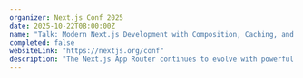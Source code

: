 ```yaml
---
organizer: Next.js Conf 2025
date: 2025-10-22T08:00:00Z
name: "Talk: Modern Next.js Development with Composition, Caching, and Architecture"
completed: false
websiteLink: "https://nextjs.org/conf"
description: "The Next.js App Router continues to evolve with powerful features that make building modern web applications smoother than ever. These capabilities, like the new "use cache" directive and Partial Prerendering, offer new ways to compose sophisticated layouts while eliminating redundant processing and improving performance. However, using them effectively requires the right strategies."
---
```

